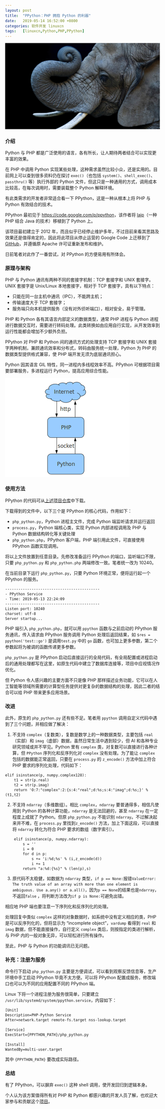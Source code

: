 ```yaml
---
layout: post
title:	"PPython：PHP 拥抱 Python 的利器"
date:	2019-05-14 16:52:00 +0800 
categories:	软件开发 linuxcn 
tags:	[linuxcn,Python,PHP,PPython]
---
```



![](/Asserts/Images/album/201905/14/164622ppbkxkvbr1vgxrxo.jpg)


### 介绍


Python 与 PHP 都是广泛使用的语言，各有所长，让人期待两者结合可以实现更丰富的效果。


在 PHP 中调用 Python 实现某些处理，这种需求虽然比较小众，还是实用的。目前网上可以查到很多资料仍在探讨 `exec()`（也包括 `system()`、`shell_exec()`、`passthru()` 等）执行外部的 Python 文件，但这只是一种通用的方式，调用成本比较高，在每次调用时，需要装载整个 Python 解释环境。


有此类需求的开发者非常适合看一下 PPython，这是一种从根本上将 PHP 与 Python 有效结合的技术。


PPython 最初见于 <https://code.google.com/p/ppython>，该作者将 [lajp](https://code.google.com/p/lajp)（一种 PHP 结合 Java 的技术）移植到了 Python 上。


该项目最初建立于 2012 年，而且似乎已经停止维护多年，不过目前来看其思路及效果还是值得肯定的，因此将此项目从停止运营的 Google Code 上迁移到了 [GitHub](https://www.github.com/maiwang79/ppython)，并遵循原 Apache 许可证重新发布和维护。


日前笔者对此作了一番尝试，对 PPython 的方便易用有所体会。


### 原理与架构


PHP 与 Python 通讯有两种不同的套接字机制：TCP 套接字和 UNIX 套接字。UNIX 套接字是 Unix/Linux 本地套接字，相对于 TCP 套接字，具有以下特点：


* 只能在同一台主机中通讯（IPC），不能跨主机；
* 传输速度大于 TCP 套接字；
* 服务端只向本机提供服务（没有对外侦听端口），相对安全，易于管理。


PHP 和 Python 各有其语言内部定义的数据类型，通常 PHP 进程与 Python 进程进行数据交互时，需要进行转码处理。此类转换如由应用自行实现，从开发效率到运行性能都会增加不少额外负担。


PPython 对 PHP 和 Python 间的通讯方式的处理支持 TCP 套接字和 UNIX 套接字两种机制，兼顾通讯效率和分布式，转码由服务统一处理，Python 为 PHP 的数据类型提供格式兼容，使 PHP 端开发无须为底层通讯担心。


Python 因其语言 GIL 特性，同一进程内多线程效率不高。PPython 可根据项目需要部署服务，多进程运行 Python，提高应用综合性能。


![](/Asserts/Images/album/201905/14/163259mlld9d4ysvl5bwyd.png)


### 使用方法


PPython 的代码可从[上述项目仓库](https://www.github.com/maiwang79/ppython)中下载。


下载得到的文件中，以下三个是 PPython 的核心代码，作用如下：


* `php_python.py`，Python 进程主文件，完成 Python 端监听请求并运行返回
* `process.py`，Python 端核心类，实现 Python 内部进程调用及 PHP 与 Python 数据结构转化等关键处理
* `php_python.php`，PPython 客户端，PHP 端引用此文件，可直接使用 PPython 函数实现调用。


将以上文件放置到任意目录。先修改准备运行 PPython 的端口，监听端口不限，只要 `php_python.py` 和 `php_python.php` 两端修改一致。笔者统一改为 10240。


在当前目录下运行 `php_python.py`，只要 Python 环境正常，便将运行起一个 PPython 的服务。



```
-------------------------------------------
- PPython Service
- Time: 2019-05-13 22:24:09
-------------------------------------------
Listen port: 10240
charset: utf-8
Server startup...
```

PHP 端引入 `php_python.php`，就可以用 `ppython` 函数与之前启动的 PPython 服务通讯，传入请求由 PPython 服务调用 Python 处理后返回结果，如 `$res = ppython('test::go')` 是调用`test.py` 中的 `go` 函数，也可加上更多参数，第二个参数起将为被调的函数传递更多参数。


`php_python.py` 是 PPython 启动后直接运行的全局代码，有全局配置或进程启动后的通用处理都写在这里，如原生代码中建立了数据库连接等，项目中应视情况作优化。


但 Python 令人感兴趣的主要方面不只是像 PHP 那样描述业务功能，它可以在人工智能等领域所需要的计算型任务提供对更复杂的数据结构的处理，因此二者的结合可以给 PHP 带来更多应用场景。


### 改进


此外，原生的 `php_python.py` 还有些不足。笔者用 `ppython` 调用自定义代码中遇到了三个问题，并相应做了解决：


1. 不支持 `complex`（复数类），复数是数学上的一种数据类型，主要包括 `real`（实部）和 `imag`（虚部）数据，虽然日常生活中遇到较少，但 AI 和各种专业研究领域或并不罕见。Python 里有 `complex` 类，对复数可以直接进行各种计算，但 `PPython` 序列化和反序列化对 `complex` 没有处理。为了能让 `complex` 包括的数据能正常返回，只要在 `process.py` 的 `z_encode()` 方法中加上符合 PHP 要求的序列化处理，代码如下：



```
elif isinstance(p, numpy.complex128):
    t1 = str(p.real)
    t2 = str(p.imag)
    return 'O:7:"complex":2:{s:4:"real";d:%s;s:4:"imag";d:%s;}' % (t1,t2)
```
2. 不支持 `ndarray`（多维数组）。相比 `complex`，`ndarray` 要普通得多，相信凡使用到 Python 的各种计算功能，`ndarray` 是无法回避的，甚至 `ndarray` 在一定程度上成就了 Python。但原 `php_python.py` 不能识别 `ndarray`。不过解决起来并不难，在 `process.py` 里找到`z_encode()` 方法，加上下面这段，可以直接将 `ndarray` 转化为符合 PHP 要求的数组（数字索引）。 



```
    elif isinstance(p, numpy.ndarray):
        s = ''
        i = 0
        for d in p:
            s += 'i:%d;%s' % (i,z_encode(d))
            i += 1
        return "a:%d:{%s}" % (len(p),s)
```
3. 原代码不太稳健，如数据为 `ndarray` 类型，`if p == None:`报错`ValueError: The truth value of an array with more than one element is ambiguous. Use a.any() or a.all()`，因为`p == None`的结果也是`ndarray`，不返回`false` ，将判断方法改为`if p is None:`可避免出错。


相应地 PHP 端也要注意一下序列化和反序列化的处理。


处理回复中类似 `complex` 这样的对象数据时，如系统中没有定义相应的类，PHP 是可以反序列化的，但将显示为 “incomplete object”，`vardump` 看得到 `real` 和 `imag` 数据，但不能直接操作，自行定义 `complex` 类后，则按指定的类进行解析，与 PHP 内的一般对象无异，可以轻松进行所有操作。


至此，PHP 与 Python 的功能调讯已无问题。


### 补充：注册为服务


命令行下启动 `php_python.py` 主要是方便调试，可以看到观察反馈信息等，生产环境中手工启动 PPython 毕竟不太方便。可以将 PPython 配置成服务，修改端口也可以为不同的应用配置不同的 PPython 端。


Linux 下将一个进程注册为服务很简单，只要建立 `/usr/lib/systemd/system/ppython.service`，内容如下：



```
[Unit]
Description=PHP-Python Service
After=network.target remote-fs.target nss-lookup.target
 
[Service]
ExecStart={PPYTHON_PATH}/php_python.py

[Install]
WantedBy=multi-user.target
```

其中 `{PPYTHON_PATH}` 要改成实际路径。


### 总结


有了 PPython，可以摒弃 `exec()` 这种 shell 调用，使开发回归到逻辑本身。


个人认为该方案值得所有对 PHP 和 Python 都感兴趣的开发人员了解，也欢迎大家参与和贡献这个[项目](https://www.github.com/maiwang79/ppython)。
